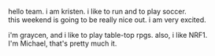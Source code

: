 hello team. i am kristen. i like to run and to play soccer.<br>
this weekend is going to be really nice out. i am very excited.<br>

i'm graycen, and i like to play table-top rpgs.
also, i like NRF1.<br>
I'm Michael, that's pretty much it.
